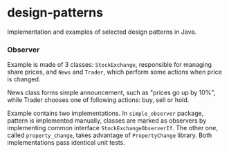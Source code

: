 # design-patterns
Implementation and examples of selected design patterns in Java.

### Observer
Example is made of 3 classes: `StockExchange`, responsible for managing share prices, and `News` and `Trader`, which perform some actions when price is changed.

News class forms simple announcement, such as "prices go up by 10%", while Trader chooses one of following actions: buy, sell or hold.

Example contains two implementations. In `simple_observer` package, pattern is implemented manually, classes are marked as observers by implementing common interface `StockExchangeObserverIf`.
The other one, called `property_change`, takes advantage of `PropertyChange` library.
Both implementations pass identical unit tests.